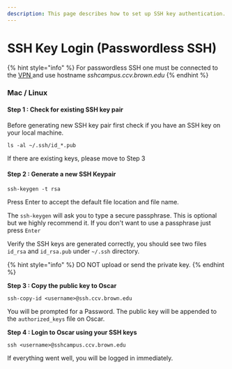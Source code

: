```yaml
---
description: This page describes how to set up SSH key authentication.
---
```


# SSH Key Login (Passwordless SSH)

{% hint style="info" %}
For passwordless SSH one must be connected to the [VPN ](http://vpn.brown.edu)and use hostname _sshcampus.ccv.brown.edu_
{% endhint %}

### Mac / Linux&#x20;

#### Step 1 : Check for existing SSH key pair

Before generating new SSH key pair first check if you have an SSH key on your local machine.&#x20;

```
ls -al ~/.ssh/id_*.pub
```

If there are existing keys, please move to Step 3

#### Step 2 : Generate a new SSH Keypair

```
ssh-keygen -t rsa
```

Press Enter to accept the default file location and file name.&#x20;

The `ssh-keygen` will ask you to type a secure passphrase. This is optional but we highly recommend it. If you don't want to use a passphrase just press `Enter`

Verify the SSH keys are generated correctly, you should see two files `id_rsa` and `id_rsa.pub` under `~/.ssh` directory.

{% hint style="info" %}
DO NOT upload or send the private key.&#x20;
{% endhint %}

**Step 3 : Copy the public key to Oscar**

```
ssh-copy-id <username>@ssh.ccv.brown.edu
```

You will be prompted for a Password. The public key will be appended to the `authorized_keys` file on Oscar.&#x20;

**Step 4 : Login to Oscar using your SSH keys**&#x20;

```
ssh <username>@sshcampus.ccv.brown.edu
```

If everything went well, you will be logged in immediately.&#x20;



